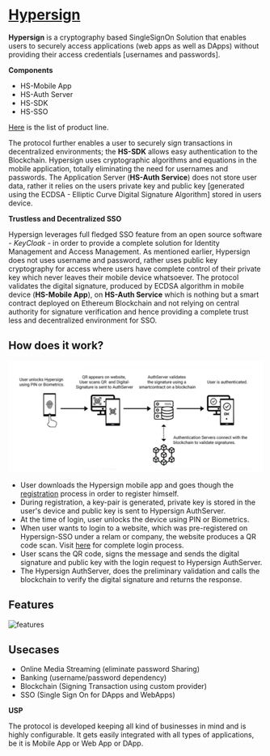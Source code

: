 # [Hypersign](http://hypermine.in/hypersign/)

**Hypersign** is a cryptography based SingleSignOn Solution that enables users to securely access applications (web apps as well as DApps) without providing their access credentials [usernames and passwords].

**Components**

 - HS-Mobile App
 - HS-Auth Server
 - HS-SDK
 - HS-SSO

[Here](hs-products.md) is the list of product line.

The protocol further enables a user to securely sign transactions in decentralized environments; the **HS-SDK** allows easy authentication to the Blockchain.  Hypersign uses cryptographic algorithms and equations in the mobile application, totally eliminating the need for usernames and passwords. The Application Server (**HS-Auth Service**) does not store user data, rather it relies on the users private key and public key [generated using the ECDSA - Elliptic Curve Digital Signature Algorithm] stored in users device. 

**Trustless and Decentralized SSO**

Hypersign leverages full fledged SSO feature from an open source software - *KeyCloak* - in order to provide a complete solution for Identity Management and Access Management. As mentioned earlier, Hypersign does not uses username and password, rather uses public key cryptography for access where users have complete control of their private key which never leaves their mobile device whatsoever. The protocol validates the digital signature, produced by ECDSA algorithm in mobile device (**HS-Mobile App**), on **HS-Auth Service** which is nothing but a smart contract deployed on Ethereum Blockchain and not relying on central authority for signature verification and hence providing a complete  trust less and decentralized environment for SSO.


## How does it work?

![basic_arch](images/how-it-works.png)

- User downloads the Hypersign mobile app and goes though the [registration](https://github.com/hypermine-bc/hypersign/blob/master/docs/registration_%26_login.md#registration) process in order to register himself.
- During registration, a key-pair is generated, private key is stored in the user's device and public key is sent to Hypersign AuthServer.
- At the time of login, user unlocks the device using PIN or Biometrics. 
- When user wants to login to a website, which was pre-registered on Hypersign-SSO under a relam or company, the website produces a QR code scan. Visit [here](https://github.com/hypermine-bc/hypersign/blob/master/docs/registration_%26_login.md#login) for complete login process. 
- User scans the QR code, signs the message and sends the digital signature and public key with the login request to Hypersign AuthServer.
- The Hypersign AuthServer, does the preliminary validation and calls the blockchain to verify the digital signature and returns the response. 


## Features

![features](images/Features.png)

## Usecases

- Online Media Streaming (eliminate password Sharing)
- Banking (username/password dependency)
- Blockchain (Signing Transaction using custom provider)
- SSO (Single Sign On for DApps and WebApps)

**USP**

The protocol is developed keeping all kind of businesses in mind and is highly configurable. It gets easily integrated with all types of applications, be it is Mobile App or Web App or DApp. 

